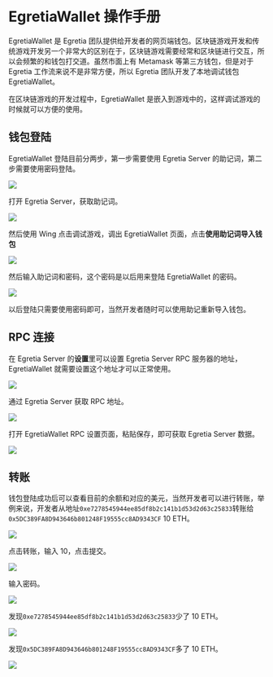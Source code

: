 # EgretiaWallet 操作手册

EgretiaWallet 是 Egretia 团队提供给开发者的网页端钱包。区块链游戏开发和传统游戏开发另一个非常大的区别在于，区块链游戏需要经常和区块链进行交互，所以会频繁的和钱包打交道。虽然市面上有 Metamask 等第三方钱包，但是对于 Egretia 工作流来说不是非常方便，所以 Egretia 团队开发了本地调试钱包 EgretiaWallet。

在区块链游戏的开发过程中，EgretiaWallet 是嵌入到游戏中的，这样调试游戏的时候就可以方便的使用。

## 钱包登陆

EgretiaWallet 登陆目前分两步，第一步需要使用 Egretia Server 的助记词，第二步需要使用密码登陆。

![](pic1-1.png)

打开 Egretia Server，获取助记词。

![](pic1-2.png)

然后使用 Wing 点击调试游戏，调出 EgretiaWallet 页面，点击**使用助记词导入钱包**

![](pic1-3.png)

然后输入助记词和密码，这个密码是以后用来登陆 EgretiaWallet 的密码。

![](pic1-4.png)

以后登陆只需要使用密码即可，当然开发者随时可以使用助记重新导入钱包。

## RPC 连接

在 Egretia Server 的**设置**里可以设置 Egretia Server RPC 服务器的地址，EgretiaWallet 就需要设置这个地址才可以正常使用。

![](pic2-1.png)

通过 Egretia Server 获取 RPC 地址。

![](pic2-2.png)

打开 EgretiaWallet RPC 设置页面，粘贴保存，即可获取 Egretia Server 数据。

![](pic2-3.png)

## 转账

钱包登陆成功后可以查看目前的余额和对应的美元，当然开发者可以进行转账，举例来说，开发者从地址`0xe7278545944ee85df8b2c141b1d53d2d63c25833`转账给`0x5DC389FA8D943646b801248F19555cc8AD9343CF` 10 ETH。

![](pic3-1.png)

点击转账，输入 10，点击提交。

![](pic3-2.png)

输入密码。

![](pic3-3.png)

发现`0xe7278545944ee85df8b2c141b1d53d2d63c25833`少了 10 ETH。

![](pic3-4.png)

发现`0x5DC389FA8D943646b801248F19555cc8AD9343CF`多了 10 ETH。

![](pic3-5.png)
